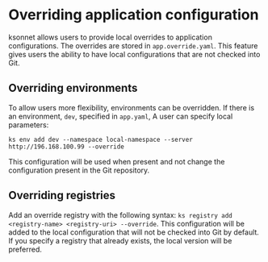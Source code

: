 # Overriding application configuration

ksonnet allows users to provide local overrides to application configurations. The overrides are stored in `app.override.yaml`. This feature gives users the ability to have local configurations that are not checked into Git.

## Overriding environments

To allow users more flexibility, environments can be overridden. If there is an environment, `dev`, specified in `app.yaml`, A user can specify local parameters:

```
ks env add dev --namespace local-namespace --server http://196.168.100.99 --override
```

This configuration will be used when present and not change the configuration present in the Git repository.

## Overriding registries

Add an override registry with the following syntax: `ks registry add <registry-name> <registry-uri> --override`. This configuration will be added to the local configuration that will not be checked into Git by default. If you specify a registry that already exists, the local version will be preferred. 

